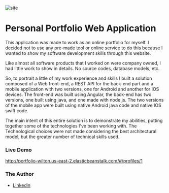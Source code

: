![site](https://user-images.githubusercontent.com/10522495/53537628-618e0880-3ae9-11e9-844a-8a584d526dd9.png)

# Personal Portfolio Web Application
This application was made to work as an online portfolio for myself. I decided not to use any pre-made tool or online service to do this because I wanted to show my software development skills through this website. 

Like almost all software products that I worked on were company owned, I had little work to show in details. No source codes, database models, etc. 

So, to portrait a little of my work experience and skills I built a solution composed of a Web front-end, a REST API for the back-end part and a mobile application with two versions, one for Android and another for IOS devices. The front-end was built using Angular, the back-end has two versions, one built using java, and one made with node.js. The two versions of the mobile app were built using native Android java code and native IOS swift code.

The main intent of this entire solution is to demonstrate my abilities, putting together some of the technologies I've been working with. The Technological choices were not made considering the best architectural model, but the greater number of technical skills used.

### Live Demo
http://portfolio-wilton.us-east-2.elasticbeanstalk.com/#/profiles/1

### The Author
* [Linkedin](https://www.linkedin.com/in/wilton-gomes-da-costa-júnior-76334b91/?locale=en_US)
